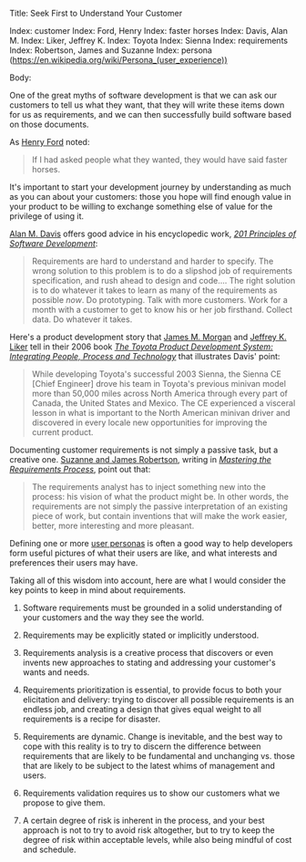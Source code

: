 Title: Seek First to Understand Your Customer

Index: customer
Index: Ford, Henry
Index: faster horses
Index: Davis, Alan M.
Index: Liker, Jeffrey K.
Index: Toyota
Index: Sienna
Index: requirements
Index: Robertson, James and Suzanne
Index: persona (https://en.wikipedia.org/wiki/Persona_(user_experience))

Body:

One of the great myths of software development is that we can ask our customers to tell us what they want, that they will write these items down for us as requirements, and we can then successfully build software based on those documents.

As <a href="http://en.wikipedia.org/wiki/Henry_Ford" class="reflink" target="ref">Henry Ford</a> noted:

> If I had asked people what they wanted, they would have said faster horses.

It's important to start your development journey by understanding as much as you can about your customers: those you hope will find enough value in your product to be willing to exchange something else of value for the privilege of using it.

<a href="https://en.wikipedia.org/wiki/Alan_M._Davis" class="reflink" target="ref">Alan M. Davis</a> offers good advice in his encyclopedic work, <cite>[201 Principles of Software Development][davis-1995]</cite>:

> Requirements are hard to understand and harder to specify. The wrong solution to this problem is to do a slipshod job of requirements specification, and rush ahead to design and code.... The right solution is to do whatever it takes to learn as many of the requirements as possible *now*. Do prototyping. Talk with more customers. Work for a month with a customer to get to know his or her job firsthand. Collect data. Do whatever it takes.

Here's a product development story that <a href="https://www.lean.org/LeanPost/Author.cfm?LeanPostAuthorId=22" class="reflink" target="ref">James M. Morgan</a> and <a href="http://www.jeffliker.com" class="reflink" target="ref">Jeffrey K. Liker</a> tell in their 2006 book <cite>[The Toyota Product Development System: Integrating People, Process and Technology][morgan-liker-2006]</cite> that illustrates Davis' point:

> While developing Toyota's successful 2003 Sienna, the Sienna CE [Chief Engineer] drove his team in Toyota's previous minivan model more than 50,000 miles across North America through every part of Canada, the United States and Mexico. The CE experienced a visceral lesson in what is important to the North American minivan driver and discovered in every locale new opportunities for improving the current product.

Documenting customer requirements is not simply a passive task, but a creative one. <a href="http://www.systemsguild.com" class="reflink" target="ref">Suzanne and James Robertson</a>, writing in <cite>[Mastering the Requirements Process][robertson-1999]</cite>, point out that:

> The requirements analyst has to inject something new into the process: his vision of what the product might be. In other words, the requirements are not simply the passive interpretation of an existing piece of work, but contain inventions that will make the work easier, better, more interesting and more pleasant.

Defining one or more <a href="https://en.wikipedia.org/wiki/Persona_(user_experience)" target="ref">user personas</a> is often a good way to help developers form useful pictures of what their users are like, and what interests and preferences their users may have.

Taking all of this wisdom into account, here are what I would consider the key points to keep in mind about requirements.

1. Software requirements must be grounded in a solid understanding of your customers and the way they see the world.

2. Requirements may be explicitly stated or implicitly understood.

3. Requirements analysis is a creative process that discovers or even invents new approaches to stating and addressing your customer's wants and needs.

4. Requirements prioritization is essential, to provide focus to both your elicitation and delivery: trying to discover all possible requirements is an endless job, and creating a design that gives equal weight to all requirements is a recipe for disaster.

5. Requirements are dynamic. Change is inevitable, and the best way to cope with this reality is to try to discern the difference between requirements that are likely to be fundamental and unchanging vs. those that are likely to be subject to the latest whims of management and users.

6. Requirements validation requires us to show our customers what we propose to give them.

7. A certain degree of risk is inherent in the process, and your best approach is not to try to avoid risk altogether, but to try to keep the degree of risk within acceptable levels, while also being mindful of cost and schedule.


[borenstein-1991]: bibliography.html#borenstein-1991
[davis-1995]: bibliography.html#davis-1995
[davis-2005]: bibliography.html#davis-2005
[humphrey-1989]: bibliography.html#humphrey-1989
[jobs-1998]: bibliography.html#jobs-1998
[morgan-liker-2006]: bibliography.html#morgan-liker-2006
[robertson-1999]: bibliography.html#robertson-1999
